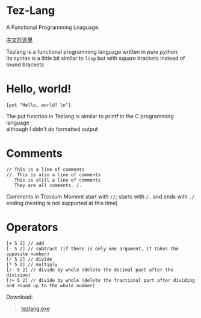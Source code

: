 # Tez-Lang
A Functional Programming Lnaguage.

[中文在这里](./看我.md)

Tezlang is a functional programming language written in *pure python*.  
Its syntax is a little bit similar to `lisp` but with square brackets instead of round brackets

# Hello, world!
```
[put "Hello, world! \n"]
```
The put function in Tezlang is similar to printf in the C programming language  
although I didn't do formatted output

# Comments
```
// This is a line of comments
//. This is also a line of comments
   This is still a line of comments
   They are all comments. /.
```
Comments in Titanium Moment start with `//`; starts with `/.` and ends with `./` ending (nesting is not supported at this time)

# Operators
```
[+ 5 2] // add
[- 5 2] // subtract (if there is only one argument, it takes the opposite number)
[/ 5 2] // divide
[* 5 2] // multiply
[/- 5 2] // divide by whole (delete the decimal part after the division)
[/+ 5 2] // divide by whole (delete the fractional part after dividing and round up to the whole number)
```


Download:
> [tezlang.exe](./dist/tezlang.exe)
